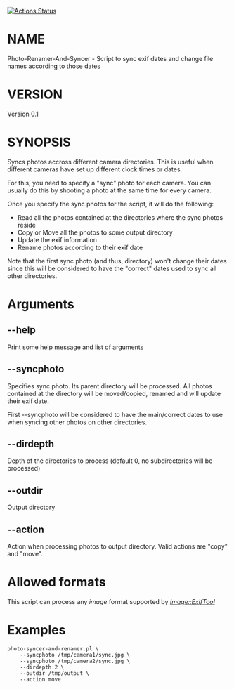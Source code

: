 
[![Actions Status](https://github.com/juliodcs/Photo-Syncer-And-Renamer/workflows/tests/badge.svg)](https://github.com/juliodcs/Photo-Syncer-And-Renamer/actions)

# NAME

Photo-Renamer-And-Syncer - Script to sync exif dates and change file names according to those dates

# VERSION

Version 0.1

# SYNOPSIS

Syncs photos accross different camera directories. This is useful when different cameras have set up different clock times or dates.

For this, you need to specify a "sync" photo for each camera. You can usually do this by shooting a photo at the same time for every camera.

Once you specify the sync photos for the script, it will do the following:

  - Read all the photos contained at the directories where the sync photos reside
  - Copy or Move all the photos to some output directory
  - Update the exif information
  - Rename photos according to their exif date

Note that the first sync photo (and thus, directory) won't change their dates since this will be considered to have the "correct" dates used to sync all other directories.


# Arguments

## \-\-help

Print some help message and list of arguments

## \-\-syncphoto

Specifies sync photo. Its parent directory will be processed. All photos contained at the directory will be moved/copied, renamed and will update their exif date. 

First \-\-syncphoto will be considered to have the main/correct dates to use when syncing other photos on other directories.

## \-\-dirdepth

Depth of the directories to process (default 0, no subdirectories will be processed)

## \-\-outdir

Output directory

## \-\-action

Action when processing photos to output directory. Valid actions are "copy" and "move".

# Allowed formats

This script can process any *image* format supported by [*Image::ExifTool*](https://metacpan.org/pod/Image::ExifTool)

# Examples

    photo-syncer-and-renamer.pl \
        --syncphoto /tmp/camera1/sync.jpg \
        --syncphoto /tmp/camera2/sync.jpg \
        --dirdepth 2 \
        --outdir /tmp/output \
        --action move
